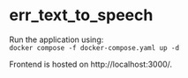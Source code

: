 # err_text_to_speech
Run the application using:\
```docker compose -f docker-compose.yaml up -d```

Frontend is hosted on http://localhost:3000/.
